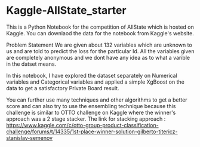 # Kaggle-AllState_starter

This is a Python Notebook for the competition of AllState which is hosted on Kaggle. You can downlaod the data for the notebook from Kaggle's website.

Problem Statement
We are given about 132 variables which are unknown to us and are told to predict the loss for the particular Id. All the variables given are 
completely anonymous and we dont have any idea as to what a varible in the datset means.

In this notebook, I have explored the dataset separately on Numerical variables and Categorical variables and applied a simple XgBoost on the data to get a satisfactory Private Board result. 

You can further use many techniques and other algorithms to get a better score and can also try to use the ensembling technique because this 
challenge is similar to OTTO challenge on Kaggle where the winner's approach was a 2 stage stacker.
The link for stacking approach : https://www.kaggle.com/c/otto-group-product-classification-challenge/forums/t/14335/1st-place-winner-solution-gilberto-titericz-stanislav-semenov 
